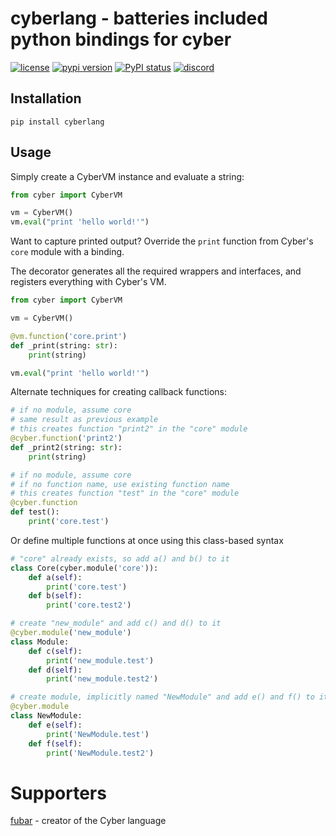 # cyberlang - batteries included python bindings for cyber

[![license](https://img.shields.io/pypi/l/cyberlang.svg)](./LICENSE)
[![pypi version](https://img.shields.io/pypi/v/cyberlang.svg)](https://pypi.org/project/cyberlang/)
[![PyPI status](https://img.shields.io/pypi/status/cyberlang.svg)](https://github.com/qtstrap/qtstrap)
[![discord](https://img.shields.io/discord/828041790711136274)](https://discord.gg/Ky8vNZJvAT)

## Installation

```
pip install cyberlang
```

## Usage

Simply create a CyberVM instance and evaluate a string:

```py
from cyber import CyberVM

vm = CyberVM()
vm.eval("print 'hello world!'")
```

Want to capture printed output? Override the `print` function from Cyber's `core` module with a binding.

The decorator generates all the required wrappers and interfaces, and registers everything with Cyber's VM.

```py
from cyber import CyberVM

vm = CyberVM()

@vm.function('core.print')
def _print(string: str):
    print(string)

vm.eval("print 'hello world!'")
```

Alternate techniques for creating callback functions:

```py
# if no module, assume core
# same result as previous example
# this creates function "print2" in the "core" module
@cyber.function('print2')
def _print2(string: str):
    print(string)

# if no module, assume core
# if no function name, use existing function name
# this creates function "test" in the "core" module
@cyber.function
def test():
    print('core.test')
```

Or define multiple functions at once using this class-based syntax

```py
# "core" already exists, so add a() and b() to it
class Core(cyber.module('core')):
    def a(self):
        print('core.test')
    def b(self):
        print('core.test2')

# create "new_module" and add c() and d() to it
@cyber.module('new_module')
class Module:
    def c(self):
        print('new_module.test')
    def d(self):
        print('new_module.test2')

# create module, implicitly named "NewModule" and add e() and f() to it
@cyber.module
class NewModule:
    def e(self):
        print('NewModule.test')
    def f(self):
        print('NewModule.test2')
```

# Supporters

[fubar](https://github.com/fubark) - creator of the Cyber language